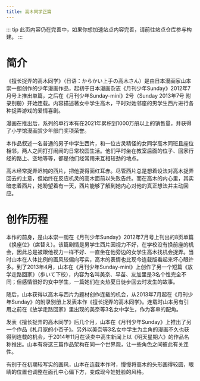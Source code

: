```yaml
---
title: 高木同学正篇
---
```

::: tip
此页内容仍在完善中，如果你想加速站点内容完善，请前往站点仓库参与构建。
:::

# 简介

《擅长捉弄的高木同学》（日语：からかい上手の高木さん）是由日本漫画家山本崇一朗创作的少年漫画作品，起初于日本漫画杂志《月刊少年Sunday》2012年7月号上推出单篇，之后在《月刊少年Sunday-mini》2号〈Sunday 2013年7号 附录别册〉开始连载。内容描述著女中学生高木，平时对她邻座的男学生西片进行各种捉弄游戏的爱情喜剧。

漫画在推出后，系列的单行本有在2021年累积到1000万册以上的销售量，并获得了小学馆漫画赏少年部门奖项荣誉。

本作品叙述一名普通的男子中学生西片，和一位古灵精怪的女同学高木同班且座位相邻，两人之间打打闹闹的日常校园生活。他们平时坐在教室后面的位子、回家行经的路上、空地等等，都是他们经常用来互相较劲的地点。

高木经常捉弄迟钝的西片，把他耍得面红耳赤。尽管西片总是想着设法对高木捉弄回去的主意，但始终在反应机灵的高木面前以失败告终。而在高木的内心里，其实暗恋着西片，她盼望着有一天，西片能够了解到她内心对他的真正想法并主动回应。

# 创作历程

本作的前身，是山本崇一朗在《月刊少年Sunday》2012年7月号上刊出的8页单篇《换座位》（席替え）。该篇剧情是男学生西片因视力不好，在学校没有换前座的机会，因此总是被跟他视力一样不好、一直坐在他旁边的女学生高木找机会捉弄。当时山本在人体比例的画风较偏向写实，高木的表情也比现今连载版看起来坏心眼许多。到了2013年4月，山本在《月刊少年Sunday-mini》上创作了另一个短篇《放学走路回家》（歩いて下校），内容为名叫美奈、早苗、友加里是3名个性完全不同；但感情很好的女中学生，一篇她们在炎热夏日徒步回去时发生的故事。

随后，山本获得以高木与西片为题材创作连载的机会，从2013年7月起在《月刊少年Sunday》的附录别册上发表本作《擅长捉弄的高木同学》。连载时山本另有引用之前在《放学走路回家》里出现的美奈等3名女中学生，作为客串的配角。

发表《擅长捉弄的高木同学》后几个月，山本在《月刊少年Sunday》上推出了另一个作品《札月家的小杏子》。另外以美奈等3名女中学生为主角的漫画不久也获得到连载的机会，于2014年11月在读卖中高生新闻上以《明天星期六》的作品名称推出。山本有将这三篇作品架构在同一个世界观，让一些角色之间彼此有关连性。

有别于在初期较写实的画风，山本在连载本作时，慢慢将高木的头形画得较圆，眼睛的位置也调整在面孔中心偏下方，变成现今娃娃脸的风格。